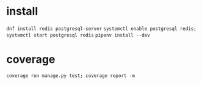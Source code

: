 # install
`dnf install redis postgresql-server`
`systemctl enable postgresql redis; systemctl start postgresql redis`
`pipenv install --dev`

# coverage
`coverage run manage.py test; coverage report -m`


